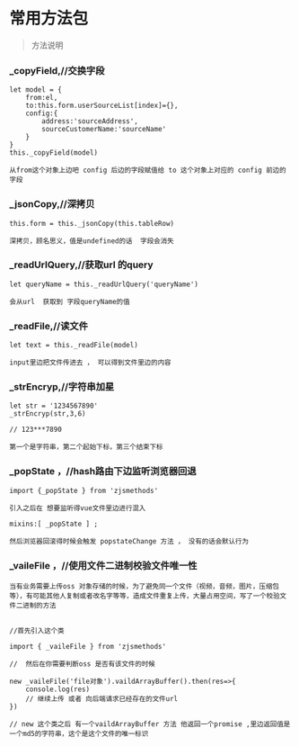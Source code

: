<!--
 * @Date: 2019-10-17 19:10:13
 * @information: 最后更新时间
 -->
# 常用方法包

> 方法说明




### _copyField,//交换字段


    let model = {
        from:el,
        to:this.form.userSourceList[index]={},
        config:{
            address:'sourceAddress',
            sourceCustomerName:'sourceName'
        }
    }
    this._copyField(model)

    从from这个对象上边吧 config 后边的字段赋值给 to 这个对象上对应的 config 前边的字段


### _jsonCopy,//深拷贝



    this.form = this._jsonCopy(this.tableRow)

    深拷贝，顾名思义，值是undefined的话  字段会消失




### _readUrlQuery,//获取url 的query

    let queryName = this._readUrlQuery('queryName')

    会从url  获取到 字段queryName的值


### _readFile,//读文件

    let text = this._readFile(model)

    input里边把文件传进去 ， 可以得到文件里边的内容


### _strEncryp,//字符串加星

    let str = '1234567890'
    _strEncryp(str,3,6)

    // 123***7890

    第一个是字符串，第二个起始下标，第三个结束下标

### _popState ，//hash路由下边监听浏览器回退

    import {_popState } from 'zjsmethods'

    引入之后在 想要监听得vue文件里边进行混入

    mixins:[ _popState ] ;

    然后浏览器回滚得时候会触发 popstateChange 方法 ， 没有的话会默认行为

### _vaileFile ，//使用文件二进制校验文件唯一性

    当有业务需要上传oss 对象存储的时候，为了避免同一个文件（视频，音频，图片，压缩包等），有可能其他人复制或者改名字等等，造成文件重复上传，大量占用空间，写了一个校验文件二进制的方法


    //首先引入这个类

    import { _vaileFile } from 'zjsmethods'

    //  然后在你需要判断oss 是否有该文件的时候

    new _vaileFile('file对象').vaildArrayBuffer().then(res=>{
        console.log(res)
        // 继续上传 或者 向后端请求已经存在的文件url
    })

    // new 这个类之后 有一个vaildArrayBuffer 方法 他返回一个promise ,里边返回值是一个md5的字符串，这个是这个文件的唯一标识

